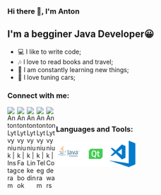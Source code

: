 ### Hi there 👋, I'm Anton

## I'm a begginer Java Developer😀
- 💻 I like to write code;
- 🎶 I love to read books and travel;
- 📝 I am constantly learning new things;
- 🚗 I love tuning cars;

### Connect with me:


[<img align="left" alt="AntonLytvyniuk | Instagram" width="22px" src="https://cdn.jsdelivr.net/npm/simple-icons@v3/icons/instagram.svg" />][instagram]
[<img align="left" alt="AntonLytvyniuk | Facebook" width="22px" src="https://cdn.jsdelivr.net/npm/simple-icons@v3/icons/facebook.svg" />][facebook]
[<img align="left" alt="AntonLytvyniuk | Linkedin" width="22px" src="https://cdn.jsdelivr.net/npm/simple-icons@v3/icons/linkedin.svg" />][linkedin]
[<img align="left" alt="AntonLytvyniuk | Telegram" width="22px" src="https://cdn.jsdelivr.net/npm/simple-icons@v3/icons/telegram.svg" />][telegram]
[<img align="left" alt="AntonLytvyniuk | Codewars" width="22px" src="https://cdn.jsdelivr.net/npm/simple-icons@v3/icons/codewars.svg" />][codewars]


<br />

### Languages and Tools:


<img align="left" alt="Java" width="60px" src="https://raw.githubusercontent.com/github/explore/80688e429a7d4ef2fca1e82350fe8e3517d3494d/topics/java/java.png" />
<img align="left" alt="Qt-creator" width="60px" src="https://raw.githubusercontent.com/github/explore/80688e429a7d4ef2fca1e82350fe8e3517d3494d/topics/qt/qt.png" />
<img align="left" alt="Visual Studio Code" width="60px" src="https://raw.githubusercontent.com/github/explore/80688e429a7d4ef2fca1e82350fe8e3517d3494d/topics/visual-studio-code/visual-studio-code.png" />

<br />
<br />

[instagram]: https://www.instagram.com/l.anton.v/
[facebook]: https://www.facebook.com/Halldrex/
[linkedin]: http://www.linkedin.com/in/anton-lytvyniuk-2b4005208/
[telegram]: https://t.me/Halldrex
[codewars]:https://www.codewars.com/users/Halldrex
